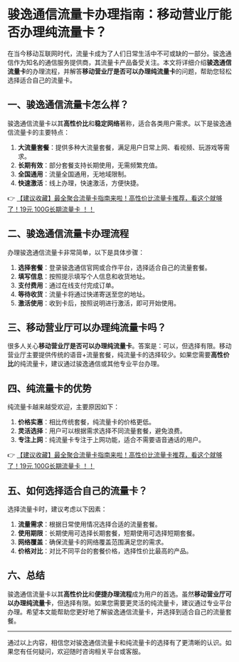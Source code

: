 # 骏逸通信流量卡办理指南：移动营业厅能否办理纯流量卡？

在当今移动互联网时代，流量卡成为了人们日常生活中不可或缺的一部分。骏逸通信作为知名的通信服务提供商，其流量卡产品备受关注。本文将详细介绍**骏逸通信流量卡**的办理流程，并解答**移动营业厅是否可以办理纯流量卡**的问题，帮助您轻松选择适合自己的流量卡。

## 一、骏逸通信流量卡怎么样？

骏逸通信流量卡以其**高性价比**和**稳定网络**著称，适合各类用户需求。以下是骏逸通信流量卡的主要特点：

1. **大流量套餐**：提供多种大流量套餐，满足用户日常上网、看视频、玩游戏等需求。
2. **长期有效**：部分套餐支持长期使用，无需频繁充值。
3. **全国通用**：流量全国通用，无地域限制。
4. **快速激活**：线上办理，快速激活，方便快捷。

👉 [【建议收藏】最全聚合流量卡指南来啦！高性价比流量卡推荐，看这个就够了！19元 100G长期流量卡 ！！](https://bit.ly/Liuliangka)

## 二、骏逸通信流量卡办理流程

办理骏逸通信流量卡非常简单，以下是具体步骤：

1. **选择套餐**：登录骏逸通信官网或合作平台，选择适合自己的流量套餐。
2. **填写信息**：按照提示填写个人信息和收货地址。
3. **支付费用**：通过在线支付完成订单。
4. **等待收货**：流量卡将通过快递寄送至您的地址。
5. **激活使用**：收到卡后，按照说明进行激活，即可开始使用。

## 三、移动营业厅可以办理纯流量卡吗？

很多人关心**移动营业厅是否可以办理纯流量卡**。答案是：可以，但选择有限。移动营业厅主要提供传统的语音+流量套餐，纯流量卡的选择较少。如果您需要**高性价比**的纯流量卡，建议通过骏逸通信或其他专业平台办理。

## 四、纯流量卡的优势

纯流量卡越来越受欢迎，主要原因如下：

1. **价格实惠**：相比传统套餐，纯流量卡的价格更低。
2. **灵活选择**：用户可以根据需求选择不同流量套餐，避免浪费。
3. **专注上网**：纯流量卡专注于上网功能，适合不需要语音通话的用户。

👉 [【建议收藏】最全聚合流量卡指南来啦！高性价比流量卡推荐，看这个就够了！19元 100G长期流量卡 ！！](https://bit.ly/Liuliangka)

## 五、如何选择适合自己的流量卡？

选择流量卡时，建议考虑以下因素：

1. **流量需求**：根据日常使用情况选择合适的流量套餐。
2. **使用期限**：长期使用可选择长期套餐，短期使用可选择短期套餐。
3. **网络覆盖**：确保流量卡的网络覆盖范围满足您的需求。
4. **价格对比**：对比不同平台的套餐价格，选择性价比最高的产品。

## 六、总结

骏逸通信流量卡以其**高性价比**和**便捷办理流程**成为用户的首选。虽然**移动营业厅可以办理纯流量卡**，但选择有限。如果您需要更灵活的纯流量卡，建议通过专业平台办理。希望本文能帮助您更好地了解骏逸通信流量卡，并选择到适合自己的流量套餐。

---

通过以上内容，相信您对骏逸通信流量卡和纯流量卡的选择有了更清晰的认识。如果您有任何疑问，欢迎随时咨询相关平台或客服。